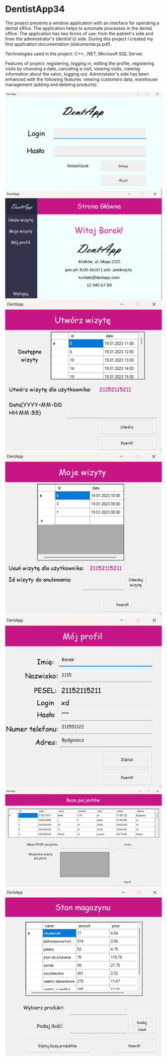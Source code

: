 # DentistApp34

The project presents a window application with an interface for operating a dental office. The application helps to automate processes in the dental office. The application has two forms of use: from the patient's side and from the administrator's (dentist's) side. During this project I created my first application documentation (dokumentacja.pdf). 

Technologies used in the project: C++, .NET, Microsoft SQL Server.

Features of project: registering, logging in, editing the profile, registering visits by choosing a date, canceling a visit, viewing visits, viewing information about the salon, logging out. Administator's side has been enhanced with the following features: viewing customers data, warehouse management (adding and deleting products).

![Login Page](https://github.com/karoldziadkowiec/DentistApp/blob/master/photos/1.png)
![Main Page](https://github.com/karoldziadkowiec/DentistApp/blob/master/photos/2.png)
![Create Visit Page](https://github.com/karoldziadkowiec/DentistApp/blob/master/photos/3.png)
![My Visits Page](https://github.com/karoldziadkowiec/DentistApp/blob/master/photos/4.png)
![My Profile Page](https://github.com/karoldziadkowiec/DentistApp/blob/master/photos/5.png)
![Patients Page](https://github.com/karoldziadkowiec/DentistApp/blob/master/photos/6.png)
![Store Page](https://github.com/karoldziadkowiec/DentistApp/blob/master/photos/7.png)
